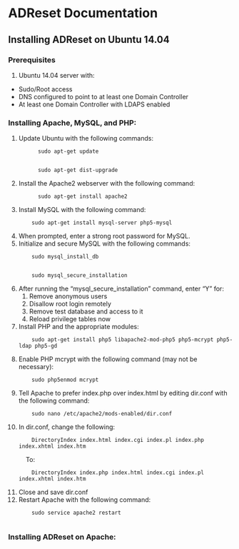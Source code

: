 # ADReset Documentation

## Installing ADReset on Ubuntu 14.04

### Prerequisites
1. Ubuntu 14.04 server with:
  * Sudo/Root access
  * DNS configured to point to at least one Domain Controller
  * At least one Domain Controller with LDAPS enabled

### Installing Apache, MySQL, and PHP:
<ol>
  <li>Update Ubuntu with the following commands:</li>
    <code>
      sudo apt-get update
    </code><br />
    <code>
      sudo apt-get dist-upgrade
    </code>
    
  <li>Install the Apache2 webserver with the following command:</li>
    <code>
      sudo apt-get install apache2
    </code>
    
  <li>Install MySQL with the following command:</li>
  <code>
    sudo apt-get install mysql-server php5-mysql
  </code>
  
  <li>When prompted, enter a strong root password for MySQL.</li>
  
  <li>Initialize and secure MySQL with the following commands:</li>
  <code>
    sudo mysql_install_db
  </code><br />
  <code>
    sudo mysql_secure_installation
  </code>
  
  <li>
    After running the “mysql_secure_installation” command, enter “Y” for:
    <ol>
      <li>Remove anonymous users</li>
      <li>Disallow root login remotely</li>
      <li>Remove test database and access to it</li>
      <li>Reload privilege tables now</li>
    </ol>
  </li>
  
  <li>Install PHP and the appropriate modules:</li>
  <code>
    sudo apt-get install php5 libapache2-mod-php5 php5-mcrypt php5-ldap php5-gd
  </code>
  
  <li>Enable PHP mcrypt with the following command (may not be necessary):</li>
  <code>
    sudo php5enmod mcrypt
  </code>
  
  <li>Tell Apache to prefer index.php over index.html by editing dir.conf with the following command:</li>
  <code>
    sudo nano /etc/apache2/mods-enabled/dir.conf
  </code>
  
  <li>In dir.conf, change the following:</li>
  <code>
    DirectoryIndex index.html index.cgi index.pl index.php index.xhtml index.htm
  </code><br />
  &nbsp;&nbsp;&nbsp;&nbsp;To:<br />
  <code>
    DirectoryIndex index.php index.html index.cgi index.pl index.xhtml index.htm
  </code>
  
  <li>Close and save dir.conf</li>
  
  <li>Restart Apache with the following command:</li>
  <code>
    sudo service apache2 restart
  </code>
</ol>

### Installing ADReset on Apache:
